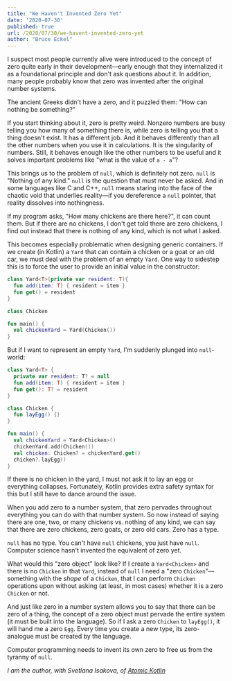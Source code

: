 ```yaml
---
title: "We Haven't Invented Zero Yet"
date: '2020-07-30'
published: true
url: /2020/07/30/we-havent-invented-zero-yet
author: "Bruce Eckel"
---
```


I suspect most people currently alive were introduced to the concept of zero
quite early in their development&mdash;early enough that they internalized it
as a foundational principle and don't ask questions about it. In addition, many
people probably know that zero was invented after the original number systems.

The ancient Greeks didn't have a zero, and it puzzled them: "How can nothing be
something?"

If you start thinking about it, zero is pretty weird. Nonzero numbers are busy
telling you how many of something there is, while zero is telling you that a
thing doesn't exist. It has a different job. And it behaves differently than
all the other numbers when you use it in calculations. It is the singularity of
numbers. Still, it behaves enough like the other numbers to be useful and it
solves important problems like "what is the value of `a - a`"?

This brings us to the problem of `null`, which is definitely not zero. `null`
is "Nothing of any kind." `null` is the question that must never be asked. And
in some languages like C and C++, `null` means staring into the face of the
chaotic void that underlies reality&mdash;if you dereference a `null` pointer,
that reality dissolves into nothingness.

If my program asks, "How many chickens are there here?", it can count them. But
if there are no chickens, I don't get told there are zero chickens, I find out
instead that there is nothing of any kind, which is not what I asked.

This becomes especially problematic when designing generic containers. If we
create (in Kotlin) a `Yard` that can contain a chicken or a goat or an old car,
we must deal with the problem of an empty `Yard`. One way to sidestep this is
to force the user to provide an initial value in the constructor:

```kotlin
class Yard<T>(private var resident: T){
  fun add(item: T) { resident = item }
  fun get() = resident
}

class Chicken

fun main() {
  val chickenYard = Yard(Chicken())
}
```

But if I want to represent an empty `Yard`, I'm suddenly plunged into
`null`-world:

```kotlin
class Yard<T> {
  private var resident: T? = null
  fun add(item: T) { resident = item }
  fun get(): T? = resident
}

class Chicken {
  fun layEgg() {}
}

fun main() {
  val chickenYard = Yard<Chicken>()
  chickenYard.add(Chicken())
  val chicken: Chicken? = chickenYard.get()
  chicken?.layEgg()
}
```

If there is no chicken in the yard, I must not ask it to lay an egg or
everything collapses. Fortunately, Kotlin provides extra safety syntax for this
but I still have to dance around the issue.

When you add zero to a number system, that zero pervades throughout everything
you can do with that number system. So now instead of saying there are one,
two, or many chickens vs. nothing of any kind, we can say that there are zero
chickens, zero goats, or zero old cars. Zero has a type.

`null` has no type. You can't have `null` chickens, you just have `null`.
Computer science hasn't invented the equivalent of zero yet.

What would this "zero object" look like? If I create a `Yard<Chicken>` and
there is no `Chicken` in that `Yard`, instead of `null` I need a "zero
`Chicken`"&mdash;something with the *shape* of a `Chicken`, that I can perform
`Chicken` operations upon without asking (at least, in most cases) whether it
is a zero `Chicken` or not.

And just like zero in a number system allows you to say that there can be zero
of a thing, the concept of a zero object must pervade the entire system (it
must be built into the language). So if I ask a zero `Chicken` to `layEgg()`,
it will hand me a zero `Egg`. Every time you create a new type, its
zero-analogue must be created by the language.

Computer programming needs to invent its own zero to free us from the tyranny
of `null`.

*I am the author, with Svetlana Isakova, of [Atomic Kotlin](https://www.atomickotlin.com/)*
